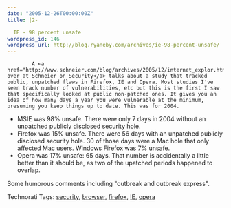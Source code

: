 ```yaml
---
date: "2005-12-26T00:00:00Z"
title: |2-

  IE - 98 percent unsafe
wordpress_id: 146
wordpress_url: http://blog.ryaneby.com/archives/ie-98-percent-unsafe/
---
```


            A <a href="http://www.schneier.com/blog/archives/2005/12/internet_explor.html">post over at Schneier on Security</a> talks about a study that tracked public, unpatched flaws in Firefox, IE and Opera. Most studies I've seen track number of vulnerabilities, etc but this is the first I saw that specifically looked at public non-patched ones. It gives you an idea of how many days a year you were vulnerable at the minimum, presuming you keep things up to date. This was for 2004.

<ul>
<li>MSIE was 98% unsafe. There were only 7 days in 2004 without an unpatched publicly disclosed security hole.</li>
<li>Firefox was 15% unsafe. There were 56 days with an unpatched publicly disclosed security hole. 30 of those days were a Mac hole that only affected Mac users. Windows Firefox was 7% unsafe.</li>
<li>Opera was 17% unsafe: 65 days. That number is accidentally a little better than it should be, as two of the upatched periods happened to overlap.</li>
</ul>

Some humorous comments including "outbreak and outbreak express".

Technorati Tags: <a href="http://technorati.com/tag/security" rel="tag">security</a>, <a href="http://technorati.com/tag/browser" rel="tag">browser</a>, <a href="http://technorati.com/tag/firefox" rel="tag">firefox</a>, <a href="http://technorati.com/tag/IE" rel="tag">IE</a>, <a href="http://technorati.com/tag/opera" rel="tag">opera</a>

